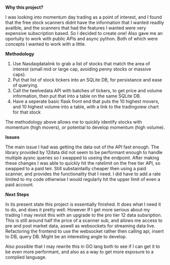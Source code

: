 **Why this project?**

I was looking into momentum day trading as a point of interest, and I found that the free stock scanners didnt have the information that I wanted readliy availble, 
and the scanners that had the features I wanted were very expensive subscription based. So I decided to create one! Also gave me an oportuity to work with public 
APIs and async python. Both of which were concepts I wanted to work with a little.

**Methodology**

1. Use Nasdaqdatalink to grab a list of stocks that match the area of interest (small mid or large cap, avoiding penny stocks or massive caps).
2. Put that list of stock tickers into an SQLite DB, for persistance and ease of querying.
3. Call the twelvedata API with batches of tickers, to get price and volume information, then put that into a table on the same SQLite DB.
4. Have a seperate basic flask front end that puts the 10 highest movers, and 10 highest volume into a table, with a link to the tradingview chart for that stock

The methodology above allows me to quickly identify stocks with momentum (high movers), or potential to develop momentum (high volume).

**Issues**

The main issue I had was getting the data out of the API fast enough. The library provided by 12data did not seem to be performant enough to handle multiple aysnc queries
so I swapped to useing the endpoint. After making these changes I was able to quickly hit the ratelimit on the free tier API, so swapped to a paid teir. Still substaintailly
cheaper then using a paid scanner, and provides the functionality that I need. I did have to add a rate limited to my code otherwise I would regularly hit the upper limit 
of even a paid account. 

**Next Steps**

In its present state this project is essentially finished. It does what I need it to do, and does it pretty well. However If I get more serious about my trading I may revisit this with an upgrade to the pro tier 12 data subsription. This is still around half the price of a scanner sub, and allows me access to pre and post market data, aswell as websockets for streaming data live. Refactoring the frontend to use the websocket rather then calling api, insert to DB, query DB. Might be an interesting angle to develop. 

Also possible that I may rewrite this in GO lang both to see if I can get it to be even more performant, and also as 
a way to get more exposure to a complied language. 
